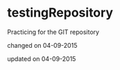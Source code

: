# testingRepository
Practicing for the GIT repository

changed on 04-09-2015

updated on 04-09-2015
